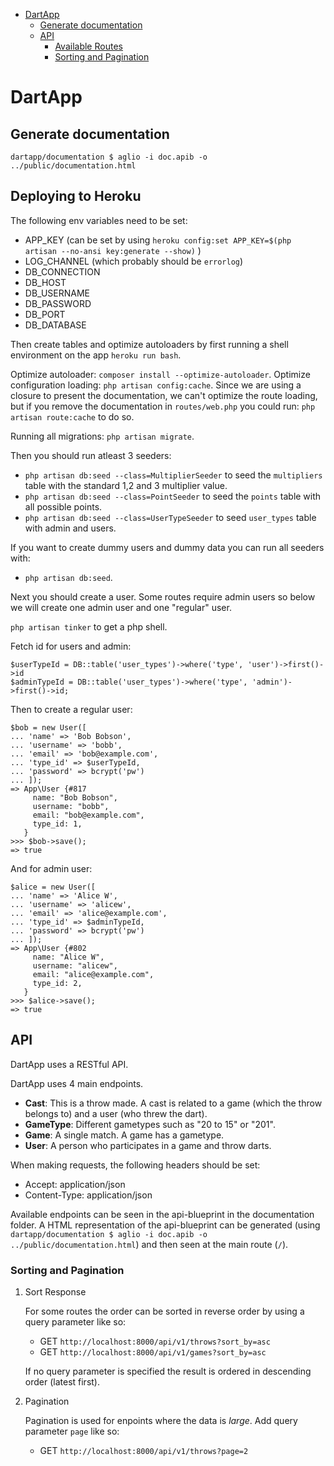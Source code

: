 -   [DartApp](#dartapp)
    -   [Generate documentation](#generate-documentation)
    -   [API](#api)
        -   [Available Routes](#available-routes)
        -   [Sorting and Pagination](#sorting-and-pagination)

DartApp
=======

Generate documentation
----------------------

``` {.shell}
dartapp/documentation $ aglio -i doc.apib -o ../public/documentation.html
```

Deploying to Heroku
-------------------

The following env variables need to be set:

- APP_KEY (can be set by using `heroku config:set APP_KEY=$(php artisan --no-ansi key:generate --show)` )
- LOG_CHANNEL (which probably should be `errorlog`)
- DB_CONNECTION
- DB_HOST
- DB_USERNAME
- DB_PASSWORD
- DB_PORT
- DB_DATABASE

Then create tables and optimize autoloaders by first running a shell environment
on the app `heroku run bash`.

Optimize autoloader: `composer install --optimize-autoloader`.
Optimize configuration loading: `php artisan config:cache`.
Since we are using a closure to present the documentation, we can't optimize the
route loading, but if you remove the documentation in `routes/web.php` you could run: `php artisan route:cache` to do so.

Running all migrations: `php artisan migrate`.

Then you should run atleast 3 seeders:
- `php artisan db:seed --class=MultiplierSeeder` to seed the `multipliers` table
  with the standard 1,2 and 3 multiplier value.
- `php artisan db:seed --class=PointSeeder` to seed the `points` table with all possible points.
- `php artisan db:seed --class=UserTypeSeeder` to seed `user_types` table with
  admin and users.

If you want to create dummy users and dummy data you can run all seeders with:
- `php artisan db:seed`.

Next you should create a user. Some routes require admin users so below we will
create one admin user and one "regular" user.

`php artisan tinker` to get a php shell.

Fetch id for users and admin:
```
$userTypeId = DB::table('user_types')->where('type', 'user')->first()->id
$adminTypeId = DB::table('user_types')->where('type', 'admin')->first()->id;
```

Then to create a regular user:
```
$bob = new User([
... 'name' => 'Bob Bobson',
... 'username' => 'bobb',
... 'email' => 'bob@example.com',
... 'type_id' => $userTypeId,
... 'password' => bcrypt('pw')
... ]);
=> App\User {#817
     name: "Bob Bobson",
     username: "bobb",
     email: "bob@example.com",
     type_id: 1,
   }
>>> $bob->save();
=> true
```

And for admin user:
```
$alice = new User([
... 'name' => 'Alice W',
... 'username' => 'alicew',
... 'email' => 'alice@example.com',
... 'type_id' => $adminTypeId,
... 'password' => bcrypt('pw')
... ]);
=> App\User {#802
     name: "Alice W",
     username: "alicew",
     email: "alice@example.com",
     type_id: 2,
   }
>>> $alice->save();
=> true
```

API
---

DartApp uses a RESTful API.

DartApp uses 4 main endpoints.

-   **Cast**: This is a throw made. A cast is related to a game (which
    the throw belongs to) and a user (who threw the dart).
-   **GameType**: Different gametypes such as \"20 to 15\" or \"201\".
-   **Game**: A single match. A game has a gametype.
-   **User**: A person who participates in a game and throw darts.

When making requests, the following headers should be set:

-   Accept: application/json
-   Content-Type: application/json

Available endpoints can be seen in the api-blueprint in the
documentation folder. A HTML representation of the api-blueprint can be
generated
(using `dartapp/documentation $ aglio -i doc.apib -o ../public/documentation.html`)
and then seen at the main route (`/`).


### Sorting and Pagination

1.  Sort Response

    For some routes the order can be sorted in reverse order by using a
    query parameter like so:

    -   GET `http://localhost:8000/api/v1/throws?sort_by=asc`
    -   GET `http://localhost:8000/api/v1/games?sort_by=asc`

    If no query parameter is specified the result is ordered in
    descending order (latest first).

2.  Pagination

    Pagination is used for enpoints where the data is *large*. Add query
    parameter `page` like so:

    -   GET `http://localhost:8000/api/v1/throws?page=2`

